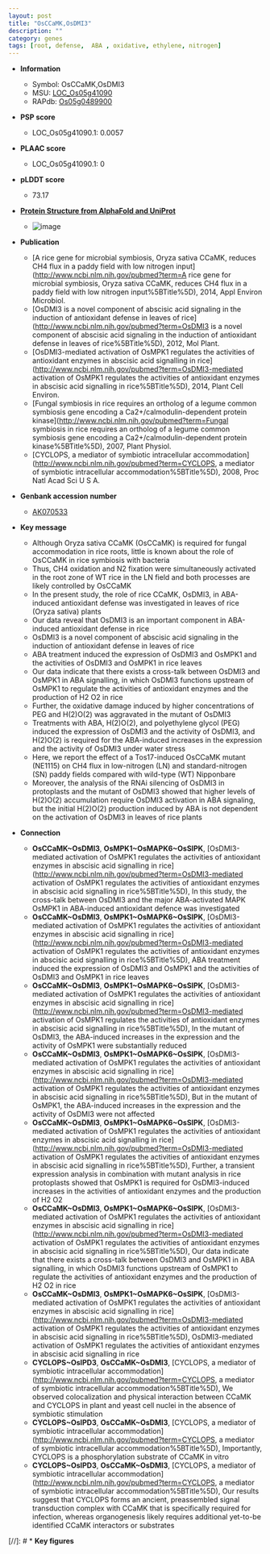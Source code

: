 ```yaml
---
layout: post
title: "OsCCaMK,OsDMI3"
description: ""
category: genes
tags: [root, defense,  ABA , oxidative, ethylene, nitrogen]
---
```


* **Information**  
    + Symbol: OsCCaMK,OsDMI3  
    + MSU: [LOC_Os05g41090](http://rice.plantbiology.msu.edu/cgi-bin/ORF_infopage.cgi?orf=LOC_Os05g41090)  
    + RAPdb: [Os05g0489900](http://rapdb.dna.affrc.go.jp/viewer/gbrowse_details/irgsp1?name=Os05g0489900)  

* **PSP score**  
    + LOC_Os05g41090.1: 0.0057 

* **PLAAC score**  
    + LOC_Os05g41090.1: 0 

* **pLDDT score**
    + 73.17

* **[Protein Structure from AlphaFold and UniProt](https://www.uniprot.org/uniprotkb/Q6AVM3/entry#structure)**
    + ![image](https://ricepsp.github.io/images/Q6/AF-Q6AVM3-F1.png)

* **Publication**  
    + [A rice gene for microbial symbiosis, Oryza sativa CCaMK, reduces CH4 flux in a paddy field with low nitrogen input](http://www.ncbi.nlm.nih.gov/pubmed?term=A rice gene for microbial symbiosis, Oryza sativa CCaMK, reduces CH4 flux in a paddy field with low nitrogen input%5BTitle%5D), 2014, Appl Environ Microbiol.
    + [OsDMI3 is a novel component of abscisic acid signaling in the induction of antioxidant defense in leaves of rice](http://www.ncbi.nlm.nih.gov/pubmed?term=OsDMI3 is a novel component of abscisic acid signaling in the induction of antioxidant defense in leaves of rice%5BTitle%5D), 2012, Mol Plant.
    + [OsDMI3-mediated activation of OsMPK1 regulates the activities of antioxidant enzymes in abscisic acid signalling in rice](http://www.ncbi.nlm.nih.gov/pubmed?term=OsDMI3-mediated activation of OsMPK1 regulates the activities of antioxidant enzymes in abscisic acid signalling in rice%5BTitle%5D), 2014, Plant Cell Environ.
    + [Fungal symbiosis in rice requires an ortholog of a legume common symbiosis gene encoding a Ca2+/calmodulin-dependent protein kinase](http://www.ncbi.nlm.nih.gov/pubmed?term=Fungal symbiosis in rice requires an ortholog of a legume common symbiosis gene encoding a Ca2+/calmodulin-dependent protein kinase%5BTitle%5D), 2007, Plant Physiol.
    + [CYCLOPS, a mediator of symbiotic intracellular accommodation](http://www.ncbi.nlm.nih.gov/pubmed?term=CYCLOPS, a mediator of symbiotic intracellular accommodation%5BTitle%5D), 2008, Proc Natl Acad Sci U S A.

* **Genbank accession number**  
    + [AK070533](http://www.ncbi.nlm.nih.gov/nuccore/AK070533)

* **Key message**  
    + Although Oryza sativa CCaMK (OsCCaMK) is required for fungal accommodation in rice roots, little is known about the role of OsCCaMK in rice symbiosis with bacteria
    + Thus, CH4 oxidation and N2 fixation were simultaneously activated in the root zone of WT rice in the LN field and both processes are likely controlled by OsCCaMK
    + In the present study, the role of rice CCaMK, OsDMI3, in ABA-induced antioxidant defense was investigated in leaves of rice (Oryza sativa) plants
    + Our data reveal that OsDMI3 is an important component in ABA-induced antioxidant defense in rice
    + OsDMI3 is a novel component of abscisic acid signaling in the induction of antioxidant defense in leaves of rice
    + ABA treatment induced the expression of OsDMI3 and OsMPK1 and the activities of OsDMI3 and OsMPK1 in rice leaves
    + Our data indicate that there exists a cross-talk between OsDMI3 and OsMPK1 in ABA signalling, in which OsDMI3 functions upstream of OsMPK1 to regulate the activities of antioxidant enzymes and the production of H2 O2 in rice
    + Further, the oxidative damage induced by higher concentrations of PEG and H(2)O(2) was aggravated in the mutant of OsDMI3
    + Treatments with ABA, H(2)O(2), and polyethylene glycol (PEG) induced the expression of OsDMI3 and the activity of OsDMI3, and H(2)O(2) is required for the ABA-induced increases in the expression and the activity of OsDMI3 under water stress
    + Here, we report the effect of a Tos17-induced OsCCaMK mutant (NE1115) on CH4 flux in low-nitrogen (LN) and standard-nitrogen (SN) paddy fields compared with wild-type (WT) Nipponbare
    + Moreover, the analysis of the RNAi silencing of OsDMI3 in protoplasts and the mutant of OsDMI3 showed that higher levels of H(2)O(2) accumulation require OsDMI3 activation in ABA signaling, but the initial H(2)O(2) production induced by ABA is not dependent on the activation of OsDMI3 in leaves of rice plants

* **Connection**  
    + __OsCCaMK~OsDMI3__, __OsMPK1~OsMAPK6~OsSIPK__, [OsDMI3-mediated activation of OsMPK1 regulates the activities of antioxidant enzymes in abscisic acid signalling in rice](http://www.ncbi.nlm.nih.gov/pubmed?term=OsDMI3-mediated activation of OsMPK1 regulates the activities of antioxidant enzymes in abscisic acid signalling in rice%5BTitle%5D), In this study, the cross-talk between OsDMI3 and the major ABA-activated MAPK OsMPK1 in ABA-induced antioxidant defence was investigated
    + __OsCCaMK~OsDMI3__, __OsMPK1~OsMAPK6~OsSIPK__, [OsDMI3-mediated activation of OsMPK1 regulates the activities of antioxidant enzymes in abscisic acid signalling in rice](http://www.ncbi.nlm.nih.gov/pubmed?term=OsDMI3-mediated activation of OsMPK1 regulates the activities of antioxidant enzymes in abscisic acid signalling in rice%5BTitle%5D), ABA treatment induced the expression of OsDMI3 and OsMPK1 and the activities of OsDMI3 and OsMPK1 in rice leaves
    + __OsCCaMK~OsDMI3__, __OsMPK1~OsMAPK6~OsSIPK__, [OsDMI3-mediated activation of OsMPK1 regulates the activities of antioxidant enzymes in abscisic acid signalling in rice](http://www.ncbi.nlm.nih.gov/pubmed?term=OsDMI3-mediated activation of OsMPK1 regulates the activities of antioxidant enzymes in abscisic acid signalling in rice%5BTitle%5D), In the mutant of OsDMI3, the ABA-induced increases in the expression and the activity of OsMPK1 were substantially reduced
    + __OsCCaMK~OsDMI3__, __OsMPK1~OsMAPK6~OsSIPK__, [OsDMI3-mediated activation of OsMPK1 regulates the activities of antioxidant enzymes in abscisic acid signalling in rice](http://www.ncbi.nlm.nih.gov/pubmed?term=OsDMI3-mediated activation of OsMPK1 regulates the activities of antioxidant enzymes in abscisic acid signalling in rice%5BTitle%5D), But in the mutant of OsMPK1, the ABA-induced increases in the expression and the activity of OsDMI3 were not affected
    + __OsCCaMK~OsDMI3__, __OsMPK1~OsMAPK6~OsSIPK__, [OsDMI3-mediated activation of OsMPK1 regulates the activities of antioxidant enzymes in abscisic acid signalling in rice](http://www.ncbi.nlm.nih.gov/pubmed?term=OsDMI3-mediated activation of OsMPK1 regulates the activities of antioxidant enzymes in abscisic acid signalling in rice%5BTitle%5D), Further, a transient expression analysis in combination with mutant analysis in rice protoplasts showed that OsMPK1 is required for OsDMI3-induced increases in the activities of antioxidant enzymes and the production of H2 O2
    + __OsCCaMK~OsDMI3__, __OsMPK1~OsMAPK6~OsSIPK__, [OsDMI3-mediated activation of OsMPK1 regulates the activities of antioxidant enzymes in abscisic acid signalling in rice](http://www.ncbi.nlm.nih.gov/pubmed?term=OsDMI3-mediated activation of OsMPK1 regulates the activities of antioxidant enzymes in abscisic acid signalling in rice%5BTitle%5D), Our data indicate that there exists a cross-talk between OsDMI3 and OsMPK1 in ABA signalling, in which OsDMI3 functions upstream of OsMPK1 to regulate the activities of antioxidant enzymes and the production of H2 O2 in rice
    + __OsCCaMK~OsDMI3__, __OsMPK1~OsMAPK6~OsSIPK__, [OsDMI3-mediated activation of OsMPK1 regulates the activities of antioxidant enzymes in abscisic acid signalling in rice](http://www.ncbi.nlm.nih.gov/pubmed?term=OsDMI3-mediated activation of OsMPK1 regulates the activities of antioxidant enzymes in abscisic acid signalling in rice%5BTitle%5D), OsDMI3-mediated activation of OsMPK1 regulates the activities of antioxidant enzymes in abscisic acid signalling in rice
    + __CYCLOPS~OsIPD3__, __OsCCaMK~OsDMI3__, [CYCLOPS, a mediator of symbiotic intracellular accommodation](http://www.ncbi.nlm.nih.gov/pubmed?term=CYCLOPS, a mediator of symbiotic intracellular accommodation%5BTitle%5D), We observed colocalization and physical interaction between CCaMK and CYCLOPS in plant and yeast cell nuclei in the absence of symbiotic stimulation
    + __CYCLOPS~OsIPD3__, __OsCCaMK~OsDMI3__, [CYCLOPS, a mediator of symbiotic intracellular accommodation](http://www.ncbi.nlm.nih.gov/pubmed?term=CYCLOPS, a mediator of symbiotic intracellular accommodation%5BTitle%5D), Importantly, CYCLOPS is a phosphorylation substrate of CCaMK in vitro
    + __CYCLOPS~OsIPD3__, __OsCCaMK~OsDMI3__, [CYCLOPS, a mediator of symbiotic intracellular accommodation](http://www.ncbi.nlm.nih.gov/pubmed?term=CYCLOPS, a mediator of symbiotic intracellular accommodation%5BTitle%5D), Our results suggest that CYCLOPS forms an ancient, preassembled signal transduction complex with CCaMK that is specifically required for infection, whereas organogenesis likely requires additional yet-to-be identified CCaMK interactors or substrates

[//]: # * **Key figures**  


